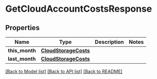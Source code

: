 # GetCloudAccountCostsResponse


## Properties

Name | Type | Description | Notes
------------ | ------------- | ------------- | -------------
**this_month** | [**CloudStorageCosts**](CloudStorageCosts.md) |  | 
**last_month** | [**CloudStorageCosts**](CloudStorageCosts.md) |  | 

[[Back to Model list]](../#documentation-for-models) [[Back to API list]](../#documentation-for-api-endpoints) [[Back to README]](../)


